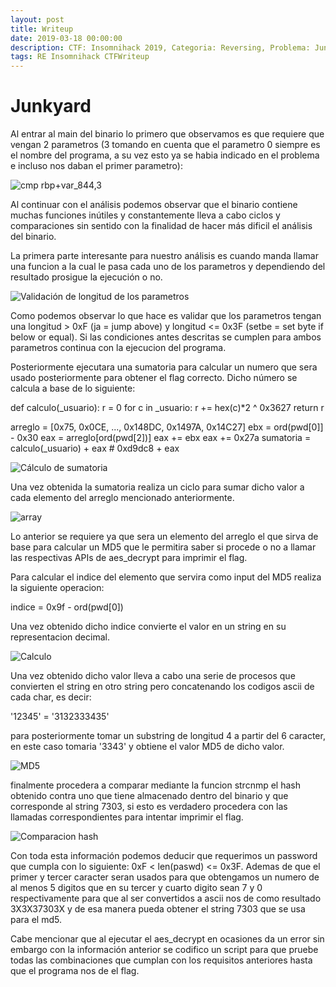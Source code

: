 ```yaml
---
layout: post
title: Writeup
date: 2019-03-18 00:00:00
description: CTF: Insomnihack 2019, Categoria: Reversing, Problema: Junkyard
tags: RE Insomnihack CTFWriteup
---
```


# Junkyard

Al entrar al main del binario lo primero que observamos es que requiere que 
vengan 2 parametros (3 tomando en cuenta que el parametro 0 siempre es el nombre 
del programa, a su vez esto ya se habia indicado en el problema e incluso nos 
daban el primer parametro):



![cmp rbp+var_844,3](main.png)

Al continuar con el análisis podemos observar que el binario contiene muchas 
funciones inútiles y constantemente lleva a cabo ciclos y comparaciones sin 
sentido con la finalidad de hacer más dificil el análisis del binario.

La primera parte interesante para nuestro análisis es cuando manda llamar
una funcion a la cual le pasa cada uno de los parametros y dependiendo del
resultado prosigue la ejecución o no.

![Validación de longitud de los parametros](size_param.png)

Como podemos observar lo que hace es validar que los parametros tengan una 
longitud > 0xF (ja = jump above) y longitud <= 0x3F (setbe = set byte if 
below or equal). Si las condiciones antes descritas se cumplen para ambos 
parametros continua con la ejecucion del programa.

Posteriormente ejecutara una sumatoria para calcular un numero que sera usado
posteriormente para obtener el flag correcto. Dicho número se calcula a 
base de lo siguiente:

def calculo(_usuario):
	r = 0
	for c in _usuario:
		r += hex(c)*2 ^ 0x3627
	return r

arreglo = [0x75, 0x0CE, ..., 0x148DC, 0x1497A, 0x14C27]
ebx = ord(pwd[0]] - 0x30
eax = arreglo[ord(pwd[2])]
eax += ebx
eax += 0x27a
sumatoria = calculo(_usuario) + eax # 0xd9dc8 + eax

![Cálculo de sumatoria](sumatioria1.png)

Una vez obtenida la sumatoria realiza un ciclo para sumar dicho valor a 
cada elemento del arreglo mencionado anteriormente.

![array](ciclo_array.png)

Lo anterior se requiere ya que sera un elemento del arreglo el que sirva 
de base para calcular un MD5 que le permitira saber si procede o no a
llamar las respectivas APIs de aes_decrypt para imprimir el flag.

Para calcular el indice del elemento que servira como input del MD5 realiza 
la  siguiente operacion:

indice = 0x9f - ord(pwd[0])

Una vez obtenido dicho indice convierte el valor en un string en su 
representacion decimal.

![Calculo](calculo_desde_array.png)

Una vez obtenido dicho valor lleva a cabo una serie de procesos que convierten
el string en otro string pero concatenando los codigos ascii de cada char,
es decir:

'12345' = '3132333435'

para posteriormente tomar un substring de longitud 4 a partir del 6 caracter,
en este caso tomaria '3343' y obtiene el valor MD5 de dicho valor.

![MD5](md5_ascii.png)

finalmente procedera a comparar mediante la funcion strcnmp el hash obtenido
contra uno que tiene almacenado dentro del binario y que corresponde al
string 7303, si esto es verdadero procedera con las llamadas correspondientes
para intentar imprimir el flag.

![Comparacion hash](strcnmp.png)

Con toda esta información podemos deducir que requerimos un password que 
cumpla con lo siguiente: 0xF < len(paswd) <= 0x3F. Ademas de que el primer
y tercer caracter seran usados para que obtengamos un numero de al menos 
5 digitos que en su tercer y cuarto digito sean 7 y 0 respectivamente para
que al ser convertidos a ascii nos de como resultado 3X3X37303X y de esa
manera pueda obtener el string 7303 que se usa para el md5.

Cabe mencionar que al ejecutar el aes_decrypt en ocasiones da un error
sin embargo con la información anterior se codifico un script para que 
pruebe todas las combinaciones que cumplan con los requisitos anteriores
hasta que el programa nos de el flag.



